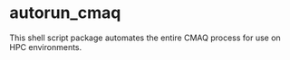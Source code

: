# autorun_cmaq
This shell script package automates the entire CMAQ process for use on HPC environments.
